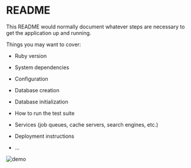 # README

This README would normally document whatever steps are necessary to get the
application up and running.

Things you may want to cover:

* Ruby version

* System dependencies

* Configuration

* Database creation

* Database initialization

* How to run the test suite

* Services (job queues, cache servers, search engines, etc.)

* Deployment instructions

* ...

	
![demo](https://github.com/osyun0101/first_app/blob/master/first_app.wiki/gif/sample.gif)